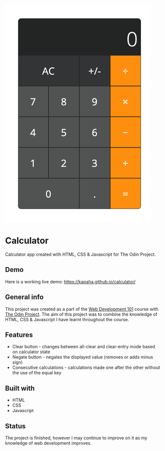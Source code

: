 ![Example screenshot](./images/calculator.png)

# Calculator
Calculator app created with HTML, CSS & Javascript for The Odin Project.

## Demo
Here is a working live demo: https://kapaha.github.io/calculator/

## General info
This project was created as a part of the [Web Development 101](https://www.theodinproject.com/courses/web-development-101/lessons/calculator) course with [The Odin Project](https://theodinproject.com). The aim of this project was to combine the knowledge of HTML, CSS & Javascript I have learnt throughout the course.

## Features
* Clear button - changes between all-clear and clear-entry mode based on calculator state
* Negate button - negates the displayed value (removes or adds minus sign)
* Consecutive calculations - calculations made one after the other without the use of the equal key

## Built with
* HTML
* CSS
* Javascript

## Status
The project is finished, however I may continue to improve on it as my knowledge of web development improves.
